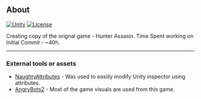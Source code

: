 ## **About**
[![Unity](https://img.shields.io/badge/Unity-2019.4-brightgreen)](https://unity3d.com/get-unity/download/archive) 
[![License](https://img.shields.io/badge/license-MIT-blue.svg)](LICENSE)

Creating copy of the orignal game - Hunter Assasin. 
Time Spent working on Initial Commit - ~40h.

---
### **External tools or assets**

- [NaughtyAttributes](https://github.com/dbrizov/NaughtyAttributes) - Was used to easilly modify Unity inspector using  attributes.
- [AngryBots2](https://github.com/UnityTechnologies/AngryBots2) - Most of the game visuals are used from this game.
